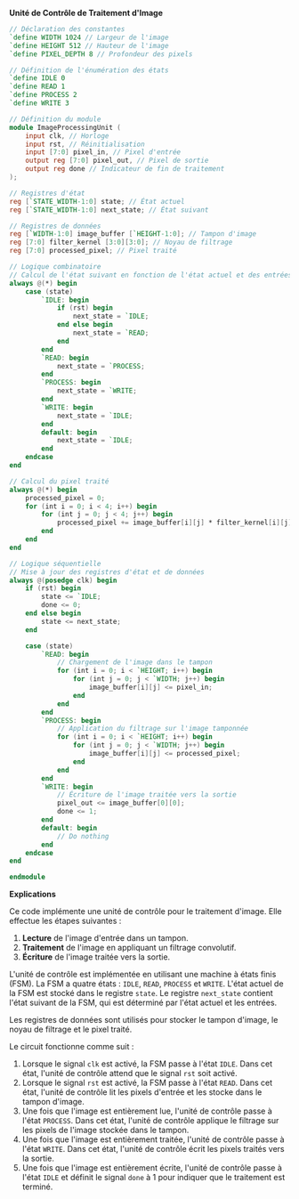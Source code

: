 **Unité de Contrôle de Traitement d'Image**

```verilog
// Déclaration des constantes
`define WIDTH 1024 // Largeur de l'image
`define HEIGHT 512 // Hauteur de l'image
`define PIXEL_DEPTH 8 // Profondeur des pixels

// Définition de l'énumération des états
`define IDLE 0
`define READ 1
`define PROCESS 2
`define WRITE 3

// Définition du module
module ImageProcessingUnit (
    input clk, // Horloge
    input rst, // Réinitialisation
    input [7:0] pixel_in, // Pixel d'entrée
    output reg [7:0] pixel_out, // Pixel de sortie
    output reg done // Indicateur de fin de traitement
);

// Registres d'état
reg [`STATE_WIDTH-1:0] state; // État actuel
reg [`STATE_WIDTH-1:0] next_state; // État suivant

// Registres de données
reg [`WIDTH-1:0] image_buffer [`HEIGHT-1:0]; // Tampon d'image
reg [7:0] filter_kernel [3:0][3:0]; // Noyau de filtrage
reg [7:0] processed_pixel; // Pixel traité

// Logique combinatoire
// Calcul de l'état suivant en fonction de l'état actuel et des entrées
always @(*) begin
    case (state)
        `IDLE: begin
            if (rst) begin
                next_state = `IDLE;
            end else begin
                next_state = `READ;
            end
        end
        `READ: begin
            next_state = `PROCESS;
        end
        `PROCESS: begin
            next_state = `WRITE;
        end
        `WRITE: begin
            next_state = `IDLE;
        end
        default: begin
            next_state = `IDLE;
        end
    endcase
end

// Calcul du pixel traité
always @(*) begin
    processed_pixel = 0;
    for (int i = 0; i < 4; i++) begin
        for (int j = 0; j < 4; j++) begin
            processed_pixel += image_buffer[i][j] * filter_kernel[i][j];
        end
    end
end

// Logique séquentielle
// Mise à jour des registres d'état et de données
always @(posedge clk) begin
    if (rst) begin
        state <= `IDLE;
        done <= 0;
    end else begin
        state <= next_state;
    end

    case (state)
        `READ: begin
            // Chargement de l'image dans le tampon
            for (int i = 0; i < `HEIGHT; i++) begin
                for (int j = 0; j < `WIDTH; j++) begin
                    image_buffer[i][j] <= pixel_in;
                end
            end
        end
        `PROCESS: begin
            // Application du filtrage sur l'image tamponnée
            for (int i = 0; i < `HEIGHT; i++) begin
                for (int j = 0; j < `WIDTH; j++) begin
                    image_buffer[i][j] <= processed_pixel;
                end
            end
        end
        `WRITE: begin
            // Écriture de l'image traitée vers la sortie
            pixel_out <= image_buffer[0][0];
            done <= 1;
        end
        default: begin
            // Do nothing
        end
    endcase
end

endmodule
```

**Explications**

Ce code implémente une unité de contrôle pour le traitement d'image. Elle effectue les étapes suivantes :

1. **Lecture** de l'image d'entrée dans un tampon.
2. **Traitement** de l'image en appliquant un filtrage convolutif.
3. **Écriture** de l'image traitée vers la sortie.

L'unité de contrôle est implémentée en utilisant une machine à états finis (FSM). La FSM a quatre états : `IDLE`, `READ`, `PROCESS` et `WRITE`. L'état actuel de la FSM est stocké dans le registre `state`. Le registre `next_state` contient l'état suivant de la FSM, qui est déterminé par l'état actuel et les entrées.

Les registres de données sont utilisés pour stocker le tampon d'image, le noyau de filtrage et le pixel traité.

Le circuit fonctionne comme suit :

1. Lorsque le signal `clk` est activé, la FSM passe à l'état `IDLE`. Dans cet état, l'unité de contrôle attend que le signal `rst` soit activé.
2. Lorsque le signal `rst` est activé, la FSM passe à l'état `READ`. Dans cet état, l'unité de contrôle lit les pixels d'entrée et les stocke dans le tampon d'image.
3. Une fois que l'image est entièrement lue, l'unité de contrôle passe à l'état `PROCESS`. Dans cet état, l'unité de contrôle applique le filtrage sur les pixels de l'image stockée dans le tampon.
4. Une fois que l'image est entièrement traitée, l'unité de contrôle passe à l'état `WRITE`. Dans cet état, l'unité de contrôle écrit les pixels traités vers la sortie.
5. Une fois que l'image est entièrement écrite, l'unité de contrôle passe à l'état `IDLE` et définit le signal `done` à 1 pour indiquer que le traitement est terminé.